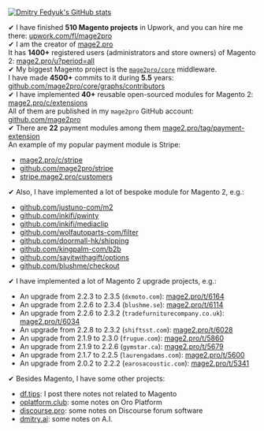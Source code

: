 [![Dmitry Fedyuk's GitHub stats](https://github-readme-stats.vercel.app/api?username=dmitry-fedyuk&show_icons=true&hide=stars&count_private=true)](https://github.com/anuraghazra/github-readme-stats)

✔ I have finished **510 Magento projects** in Upwork, and you can hire me there: [upwork.com/fl/mage2pro](https://www.upwork.com/fl/mage2pro)  
✔ I am the creator of [mage2.pro](https://mage2.pro)  
It has **1400+** registered users (administrators and store owners) of Magento 2: [mage2.pro/u?period=all](https://mage2.pro/u?period=all)  
✔ My biggest Magento project is the [`mage2pro/core`](https://github.com/mage2pro/core) middleware.  
I have made **4500+** commits to it during **5.5** years: [github.com/mage2pro/core/graphs/contributors](https://github.com/mage2pro/core/graphs/contributors)  
✔ I have implemented **40+** reusable open-sourced modules for Magento 2: [mage2.pro/c/extensions](https://mage2.pro/c/extensions)  
All of them are published in my `mage2pro` GitHub account: [github.com/mage2pro](https://github.com/mage2pro)  
✔ There are **22** payment modules among them [mage2.pro/tag/payment-extension](https://mage2.pro/tag/payment-extension)  
An example of my popular payment module is Stripe:
- [mage2.pro/c/stripe](https://mage2.pro/c/stripe)
- [github.com/mage2pro/stripe](https://github.com/mage2pro/stripe)
- [stripe.mage2.pro/customers](https://stripe.mage2.pro/customers)

✔ Also, I have implemented a lot of bespoke module for Magento 2, e.g.:
- [github.com/justuno-com/m2](https://github.com/justuno-com/m2)
- [github.com/inkifi/pwinty](https://github.com/inkifi/pwinty)
- [github.com/inkifi/mediaclip](https://github.com/inkifi/mediaclip)
- [github.com/wolfautoparts-com/filter](https://github.com/wolfautoparts-com/filter)
- [github.com/doormall-hk/shipping](https://github.com/doormall-hk/shipping)
- [github.com/kingpalm-com/b2b](https://github.com/kingpalm-com/b2b)
- [github.com/sayitwithagift/options](https://github.com/sayitwithagift/options)
- [github.com/blushme/checkout](https://github.com/blushme/checkout)

✔ I have implemented a lot of Magento 2 upgrade projects, e.g.:
- An upgrade from 2.2.3 to 2.3.5 (`dxmoto.com`): [mage2.pro/t/6164](https://mage2.pro/t/6164)
- An upgrade from 2.2.6 to 2.3.4 (`blushme.se`): [mage2.pro/t/6114](https://mage2.pro/t/6114)
- An upgrade from 2.2.6 to 2.3.2 (`tradefurniturecompany.co.uk`): [mage2.pro/t/6034](https://mage2.pro/t/6034)
- An upgrade from 2.2.8 to 2.3.2 (`shiftsst.com`): [mage2.pro/t/6028](https://mage2.pro/t/6028)
- An upgrade from 2.1.9 to 2.3.0 (`frugue.com`): [mage2.pro/t/5860](https://mage2.pro/t/5860)
- An upgrade from 2.1.9 to 2.2.6 (`gymstar.ca`): [mage2.pro/t/5679](https://mage2.pro/t/5679)
- An upgrade from 2.1.7 to 2.2.5 (`laurengadams.com`): [mage2.pro/t/5600](https://mage2.pro/t/5600)
- An upgrade from 2.0.2 to 2.2.2 (`earosacoustic.com`): [mage2.pro/t/5341](https://mage2.pro/t/5341)

✔ Besides Magento, I have some other projects:
- [df.tips](https://df.tips): I post there notes not related to Magento
- [oplatform.club](https://oplatform.club): some notes on Oro Platform
- [discourse.pro](https://discourse.pro): some notes on Discourse forum software 
- [dmitry.ai](https://dmitry.ai): some notes on A.I.
